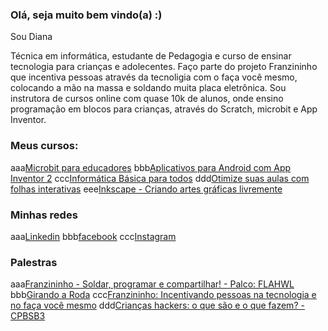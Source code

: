 ### Olá, seja muito bem vindo(a) :)

Sou Diana

Técnica em informática, estudante de Pedagogia e curso de ensinar tecnologia para crianças e adolecentes.
Faço parte do projeto Franzininho que incentiva pessoas através da tecnoligia com o faça você mesmo, colocando a mão na massa 
e soldando muita placa eletrônica. Sou instrutora de cursos online com quase 10k de alunos, onde ensino programação em blocos para crianças, através
do Scratch, microbit e App Inventor.



### Meus cursos:
aaa[Microbit para educadores](https://www.udemy.com/course/microbit-para-educadores)
bbb[Aplicativos para Android com App Inventor 2](https://www.udemy.com/course/aplicativos-para-androind-com-app-inventor-2/)
ccc[Informática Básica para todos](https://www.udemy.com/course/informatica-basica-para-todos/)
ddd[Otimize suas aulas com folhas interativas](https://www.udemy.com/course/otimize-suas-aulas-com-folhas-interativas/)
eee[Inkscape - Criando artes gráficas livremente](https://www.udemy.com/course/inkscape-criando-artes-graficas-livremente/)

### Minhas redes

aaa[Linkedin](https://www.linkedin.com/in/dianaipsantos/)
bbb[facebook](https://www.facebook.com/dianaipsantos/)
ccc[Instagram](https://www.instagram.com/_dianasantos.ip/)

### Palestras
aaa[Franzininho - Soldar, programar e compartilhar! - Palco: FLAHWL](https://www.youtube.com/watch?v=mfqrTWb6eCA&t=89s)
bbb[Girando a Roda](https://www.youtube.com/watch?v=Stx2Mugtyos&t=2976s)
ccc[Franzininho: Incentivando pessoas na tecnologia e no faça você mesmo](https://www.youtube.com/watch?v=5xdQT40)
ddd[Crianças hackers: o que são e o que fazem? - CPBSB3](https://www.youtube.com/watch?v=w_dhVenKSx4)

<!--
**dianasantos-ip/dianasantos-ip** is a ✨ _special_ ✨ repository because its `README.md` (this file) appears on your GitHub profile.

Here are some ideas to get you started:

- 🔭 I’m currently working on ...
- 🌱 I’m currently learning ...
- 👯 I’m looking to collaborate on ...
- 🤔 I’m looking for help with ...
- 💬 Ask me about ...
- 📫 How to reach me: ...
- 😄 Pronouns: ...
- ⚡ Fun fact: ...
-->
